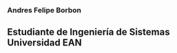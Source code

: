 <h3>
    Andres Felipe Borbon
</h3>
<h2>
  Estudiante de Ingeniería de Sistemas
<br>
  Universidad EAN
</h2>
